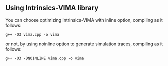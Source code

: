 ## Using Intrinsics-VIMA library

You can choose optimizing Intrinsics-VIMA with inline option, compiling as it follows:

`g++ -O3 vima.cpp -o vima`

or not, by using noinline option to generate simulation traces, compiling as it follows:

`g++ -O3 -DNOINLINE vima.cpp -o vima`
